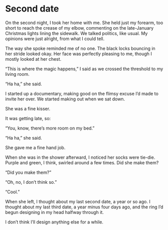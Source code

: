 # Second date

On the second night, I took her home with me. She held just my forearm, too short to reach the crease of my elbow, commenting on the late-January Christmas lights lining the sidewalk. We talked politics, like usual. My opinions were just alright, from what I could tell.

The way she spoke reminded me of no one. The black locks bouncing in her stride looked okay. Her face was perfectly pleasing to me, though I mostly looked at her chest.

“This is where the magic happens,” I said as we crossed the threshold to my living room.

“Ha ha,” she said.

I started up a documentary, making good on the flimsy excuse I’d made to invite her over. We started making out when we sat down.

She was a fine kisser.

It was getting late, so:

“You, know, there’s more room on my bed.”

“Ha ha,” she said.

She gave me a fine hand job.

When she was in the shower afterward, I noticed her socks were tie-die. Purple and green, I think, swirled around a few times. Did she make them?

“Did you make them?”

“Oh, no, I don’t think so.”

“Cool.”

When she left, I thought about my last second date, a year or so ago. I thought about my last third date, a year minus four days ago, and the ring I’d begun designing in my head halfway through it. 

I don’t think I’ll design anything else for a while.
